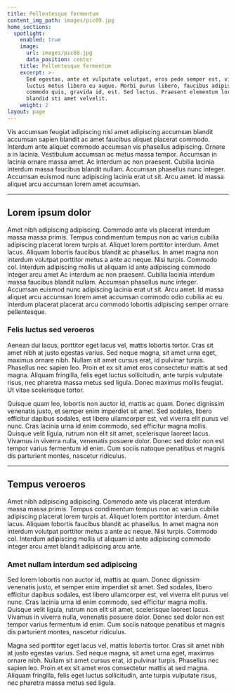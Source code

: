 ```yaml
---
title: Pellentesque fermentum
content_img_path: images/pic09.jpg
home_sections:
  spotlight:
    enabled: true
    image:
      url: images/pic08.jpg
      data_position: center
    title: Pellentesque fermentum
    excerpt: >-
      Eed egestas, ante et vulputate volutpat, eros pede semper est, vitae
      luctus metus libero eu augue. Morbi purus libero, faucibus adipiscing,
      commodo quis, gravida id, est. Sed lectus. Praesent elementum lorem ipsum
      blandid sti amet velvelit.
    weight: 2
layout: page
---
```


Vis accumsan feugiat adipiscing nisl amet adipiscing accumsan blandit accumsan sapien blandit ac amet faucibus aliquet placerat commodo. Interdum ante aliquet commodo accumsan vis phasellus adipiscing. Ornare a in lacinia. Vestibulum accumsan ac metus massa tempor. Accumsan in lacinia ornare massa amet. Ac interdum ac non praesent. Cubilia lacinia interdum massa faucibus blandit nullam. Accumsan phasellus nunc integer. Accumsan euismod nunc adipiscing lacinia erat ut sit. Arcu amet. Id massa aliquet arcu accumsan lorem amet accumsan.

***

## Lorem ipsum dolor

Amet nibh adipiscing adipiscing. Commodo ante vis placerat interdum massa massa primis. Tempus condimentum tempus non ac varius cubilia adipiscing placerat lorem turpis at. Aliquet lorem porttitor interdum. Amet lacus. Aliquam lobortis faucibus blandit ac phasellus. In amet magna non interdum volutpat porttitor metus a ante ac neque. Nisi turpis. Commodo col. Interdum adipiscing mollis ut aliquam id ante adipiscing commodo integer arcu amet Ac interdum ac non praesent. Cubilia lacinia interdum massa faucibus blandit nullam. Accumsan phasellus nunc integer. Accumsan euismod nunc adipiscing lacinia erat ut sit. Arcu amet. Id massa aliquet arcu accumsan lorem amet accumsan commodo odio cubilia ac eu interdum placerat placerat arcu commodo lobortis adipiscing semper ornare pellentesque.

### Felis luctus sed veroeros

Aenean dui lacus, porttitor eget lacus vel, mattis lobortis tortor. Cras sit amet nibh at justo egestas varius. Sed neque magna, sit amet urna eget, maximus ornare nibh. Nullam sit amet cursus erat, id pulvinar turpis. Phasellus nec sapien leo. Proin et ex sit amet eros consectetur mattis at sed magna. Aliquam fringilla, felis eget luctus sollicitudin, ante turpis vulputate risus, nec pharetra massa metus sed ligula. Donec maximus mollis feugiat. Ut vitae scelerisque tortor.

Quisque quam leo, lobortis non auctor id, mattis ac quam. Donec dignissim venenatis justo, et semper enim imperdiet sit amet. Sed sodales, libero efficitur dapibus sodales, est libero ullamcorper est, vel viverra elit purus vel nunc. Cras lacinia urna id enim commodo, sed efficitur magna mollis. Quisque velit ligula, rutrum non elit sit amet, scelerisque laoreet lacus. Vivamus in viverra nulla, venenatis posuere dolor. Donec sed dolor non est tempor varius fermentum id enim. Cum sociis natoque penatibus et magnis dis parturient montes, nascetur ridiculus.

***

## Tempus veroeros

Amet nibh adipiscing adipiscing. Commodo ante vis placerat interdum massa massa primis. Tempus condimentum tempus non ac varius cubilia adipiscing placerat lorem turpis at. Aliquet lorem porttitor interdum. Amet lacus. Aliquam lobortis faucibus blandit ac phasellus. In amet magna non interdum volutpat porttitor metus a ante ac neque. Nisi turpis. Commodo col. Interdum adipiscing mollis ut aliquam id ante adipiscing commodo integer arcu amet blandit adipiscing arcu ante.

### Amet nullam interdum sed adipiscing

Sed lorem lobortis non auctor id, mattis ac quam. Donec dignissim venenatis justo, et semper enim imperdiet sit amet. Sed sodales, libero efficitur dapibus sodales, est libero ullamcorper est, vel viverra elit purus vel nunc. Cras lacinia urna id enim commodo, sed efficitur magna mollis. Quisque velit ligula, rutrum non elit sit amet, scelerisque laoreet lacus. Vivamus in viverra nulla, venenatis posuere dolor. Donec sed dolor non est tempor varius fermentum id enim. Cum sociis natoque penatibus et magnis dis parturient montes, nascetur ridiculus.

Magna sed porttitor eget lacus vel, mattis lobortis tortor. Cras sit amet nibh at justo egestas varius. Sed neque magna, sit amet urna eget, maximus ornare nibh. Nullam sit amet cursus erat, id pulvinar turpis. Phasellus nec sapien leo. Proin et ex sit amet eros consectetur mattis at sed magna. Aliquam fringilla, felis eget luctus sollicitudin, ante turpis vulputate risus, nec pharetra massa metus sed ligula.

